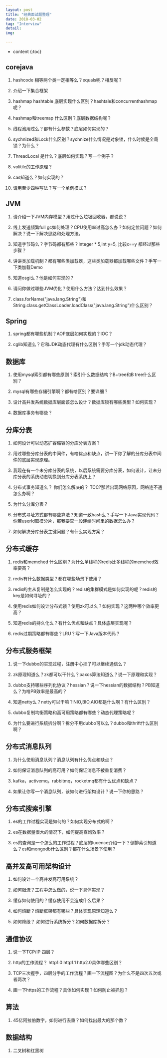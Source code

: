 ```yaml
---
layout: post
title: "经典面试题整理"
date: 2018-03-02
tag: "Interview"
detail: 
img: 

---
```


* content
{:toc}

## corejava

1. hashcode 相等两个类一定相等么？equals呢？相反呢？

2. 介绍一下集合框架

3. hashmap hashtable 底层实现什么区别？hashtale和concurrenthashmap呢？

4. hashmap和treemap 什么区别？底层数据结构呢？

5. 线程池用过么？都有什么参数？底层如何实现的？

6. sychnized和Lock什么区别？sychnize什么情况是对象锁，什么时候是全局锁？为什么？

7. ThreadLocal 是什么？底层如何实现？写一个例子？

8. volitile的工作原理？

9. cas知道么？如何实现的？

10. 请用至少四种写法？写一个单例模式？

## JVM

1. 请介绍一下JVM内存模型？用过什么垃圾回收器，都说说？

2. 线上发送频繁full gc如何处理？CPU使用率过高怎么办？如何定位问题？如何解决？说一下解决思路和处理方法。

3. 知道字节码么？字节码都有那些？Integer * 5,int y=5, 比较x==y 都经过那些步骤？

4. 讲讲类加载机制？都有哪些类加载器，这些类加载器都加载哪些文件？手写一下类加载Demo

5. 知道osgi么？他是如何实现的？

6. 请问你做过哪些JVM优化？使用什么方法？达到什么效果？


7. class.forName("java.lang.String")和String.class.getClassLoader.loadClass("java.lang.String")什么区别？

## Spring

1. spring都有哪些机制？AOP底层如何实现的？IOC？

2. cglib知道么？它和JDK动态代理有什么区别？手写一个jdk动态代理？

## 数据库

1. 使用mysql索引都有哪些原则？索引什么数据结构？B+tree和B tree什么区别？

2. mysql有哪些存储引擎啊？都有啥区别？要详细？

3. 设计高并发系统数据库层面该怎么设计？数据库锁有哪些类型？如何实现？

4. 数据库事务有哪些？

## 分库分表

1. 如何设计可以动态扩容缩容的分库分表方案？

2. 用过哪些分库分表的中间件，有啥优点和缺点，讲一下你了解的分库分表中间件的底层实现原理。

3. 我现在有一个未分库分表的系统，以后系统需要分库分表，如何设计，让未分库分表的系统动态切换到分库分表系统上？

4. 分布式事务知道么？ 你们怎么解决的？ TCC?那若出现网络原因，网络连不通怎么办啊？

5. 为什么分库分表？

6. 分布式寻址方式都有哪些算法？知道一致hash么？手写一下Java实现代码？你若userId取模分片，那我要查一段连续时间里的数据怎么办？

7. 如何解决分库分表主键问题？有什么实现方案？

## 分布式缓存

1. redis和memched 什么区别？为什么单线程的redis比多线程的memched效率要高？

2. redis有什么数据类型？都在哪些场景下使用？

3. redis的主从复制是怎么实现的？redis的集群模式是如何实现的呢？redis的key是如何寻址的？

4. 使用redis如何设计分布式锁？使用zk可以么？如何实现？这两种哪个效率更高？

5. 知道redis的持久化么？有什么优点和缺点？具体底层实现呢？

6. redis过期策略都有哪些？LRU？写一下Java版本代码？

## 分布式服务框架

1. 说一下dubbo的实现过程，注册中心挂了可以继续通信么？

2. zk原理知道么？zk都可以干什么？paxos算法知道么？说一下原理和实现？

3. dubbo支持哪些序列化协议？hessian？说一下hessian的数据结构？PB知道么？为啥PB效率是最高的？

4. 知道netty么？netty可以干嘛？NIO,BIO,AIO都是什么啊？有什么区别？

5. dubbo复制均衡策略和高可用策略都有哪些？动态代理策略呢？

6. 为什么要进行系统拆分啊？拆分不用dubbo可以么？dubbo和thrift什么区别啊？

## 分布式消息队列

1. 为什么使用消息队列？消息队列有什么优点和缺点？

2. 如何保证消息队列的高可用？如何保证消息不被重复消费？

3. kafka，activemq，rabbitmq，rocketmq都有什么优点和缺点？

4. 如果让你写一个消息队列，该如何进行架构设计？说一下你的思路？

## 分布式搜索引擎

1. es的工作过程实现是如何的？如何实现分布式的啊？

2. es在数据量很大的情况下，如何提高查询效率？

3. es的查询是一个怎么的工作过程？底层的lucence介绍一下？倒排索引知道么？es和mongodb什么区别？都在什么场景下使用？

## 高并发高可用架构设计

1. 如何设计一个高并发高可用系统？

2. 如何限流？工程中怎么做的，说一下具体实现？

3. 缓存如何使用的？缓存使用不会造成什么后果？

4. 如何熔断？熔断框架都有哪些？具体实现原理知道么？

5. 如何降级？ 如何进行系统拆分？如何数据库拆分？

## 通信协议

1. 说一下TCP/IP 四层？

2. http的工作流程？ http1.0 http1.1 http2.0具体哪些区别？

3. TCP三次握手，四层分手的工作流程？画一下流程图？为什么不是四次五次或者两次？

4. 画一下https的工作流程？具体如何实现？如何防止被抓包？

## 算法

1. 45亿阿拉伯数字，如何进行去重？如何找出最大的那个数？

## 数据结构

1. 二叉树和红黑树